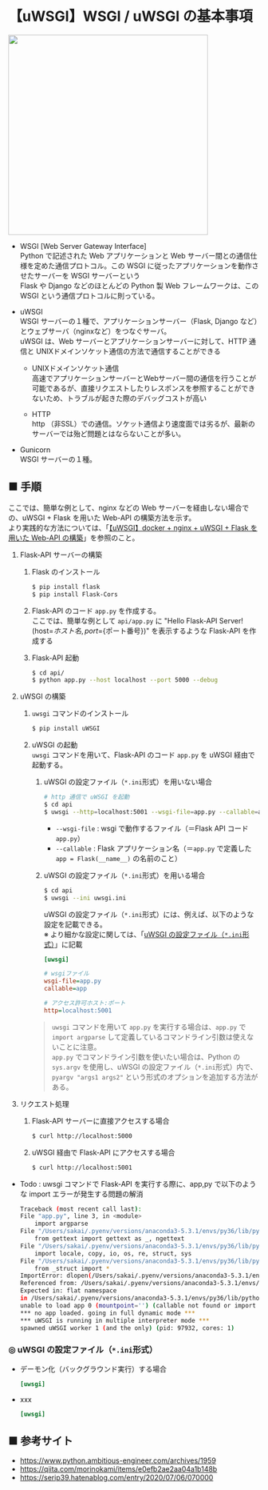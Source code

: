# 【uWSGI】WSGI / uWSGI の基本事項

<img src="https://user-images.githubusercontent.com/25688193/113583847-1b5ee800-9665-11eb-9a73-3b47c60942ce.png" width="400"><br>

- WSGI [Web Server Gateway Interface]<br>
    Python で記述された Web アプリケーションと Web サーバー間との通信仕様を定めた通信プロトコル。この WSGI に従ったアプリケーションを動作させたサーバーを WSGI サーバーという<br>
    Flask や Django などのほとんどの Python 製 Web フレームワークは、この WSGI という通信プロトコルに則っている。<br>

- uWSGI<br>
    WSGI サーバーの１種で、アプリケーションサーバー（Flask, Django など）とウェブサーバ（nginxなど）をつなぐサーバ。<br>
    uWSGI は、Web サーバーとアプリケーションサーバーに対して、HTTP 通信と UNIXドメインソケット通信の方法で通信することができる

    - UNIXドメインソケット通信<br>
        高速でアプリケーションサーバーとWebサーバー間の通信を行うことが可能であるが、直接リクエストしたりレスポンスを参照することができないため、トラブルが起きた際のデバッグコストが高い

    - HTTP<br>
        http （非SSL）での通信。ソケット通信より速度面では劣るが、最新のサーバーでは殆ど問題とはならないことが多い。

- Gunicorn<br>
    WSGI サーバーの１種。

## ■ 手順
ここでは、簡単な例として、nginx などの Web サーバーを経由しない場合での、uWSGI + Flask を用いた Web-API の構築方法を示す。<br>
より実践的な方法については、「[【uWSGI】docker + nginx + uWSGI + Flask を用いた Web-API の構築](https://github.com/Yagami360/MachineLearning_Tips/tree/master/server_processing/28)」を参照のこと。

1. Flask-API サーバーの構築<br>
    1. Flask のインストール
        ```sh
        $ pip install flask
        $ pip install Flask-Cors
        ```
    1. Flask-API のコード `app.py` を作成する。<br>
        ここでは、簡単な例として `api/app.py` に "Hello Flask-API Server! (host=${ホスト名}, port=${ポート番号})" を表示するような Flask-API を作成する

    1. Flask-API 起動<br>
        ```sh
        $ cd api/
        $ python app.py --host localhost --port 5000 --debug
        ```

1. uWSGI の構築<br>
    1. `uwsgi` コマンドのインストール<br>
        ```sh
        $ pip install uWSGI
        ```
    1. uWSGI の起動<br>
        `uwsgi` コマンドを用いて、Flask-API のコード `app.py` を uWSGI 経由で起動する。<br>
        1. uWSGI の設定ファイル（`*.ini`形式）を用いない場合
            ```sh
            # http 通信で uWSGI を起動
            $ cd api
            $ uwsgi --http=localhost:5001 --wsgi-file=app.py --callable=app
            ```
            - `--wsgi-file` : wsgi で動作するファイル（＝Flask API コード `app.py`）
            - `--callable` : Flask アプリケーション名（＝`app.py` で定義した `app = Flask(__name__)` の名前のこと）

        1. uWSGI の設定ファイル（`*.ini`形式）を用いる場合
            ```sh
            $ cd api
            $ uwsgi --ini uwsgi.ini
            ```

            uWSGI の設定ファイル（`*.ini`形式）には、例えば、以下のような設定を記載できる。<br>
            ※ より細かな設定に関しては、「[uWSGI の設定ファイル（`*.ini`形式）](#uWSGI設定ファイル)」に記載
            ```ini
            [uwsgi]
            
            # wsgiファイル
            wsgi-file=app.py
            callable=app
            
            # アクセス許可ホスト:ポート
            http=localhost:5001
            ```

        > `uwsgi` コマンドを用いて `app.py` を実行する場合は、`app.py` で `import argparse` して定義しているコマンドライン引数は使えないことに注意。<br>
        > `app.py` でコマンドライン引数を使いたい場合は、Python の `sys.argv` を使用し、uWSGI の設定ファイル（`*.ini`形式）内で、`pyargv "args1 args2"` という形式のオプションを追加する方法がある。<br>


1. リクエスト処理<br>
    1. Flask-API サーバーに直接アクセスする場合<br>
        ```sh
        $ curl http://localhost:5000
        ```
    1. uWSGI 経由で Flask-API にアクセスする場合<br>
        ```sh
        $ curl http://localhost:5001
        ```


- Todo : uwsgi コマンドで Flask-API を実行する際に、app,py で以下のような import エラーが発生する問題の解消
    ```sh
    Traceback (most recent call last):
    File "app.py", line 3, in <module>
        import argparse
    File "/Users/sakai/.pyenv/versions/anaconda3-5.3.1/envs/py36/lib/python3.6/argparse.py", line 93, in <module>
        from gettext import gettext as _, ngettext
    File "/Users/sakai/.pyenv/versions/anaconda3-5.3.1/envs/py36/lib/python3.6/gettext.py", line 49, in <module>
        import locale, copy, io, os, re, struct, sys
    File "/Users/sakai/.pyenv/versions/anaconda3-5.3.1/envs/py36/lib/python3.6/struct.py", line 13, in <module>
        from _struct import *
    ImportError: dlopen(/Users/sakai/.pyenv/versions/anaconda3-5.3.1/envs/py36/lib/python3.6/lib-dynload/_struct.cpython-36m-darwin.so, 2): Symbol not found: _PyByteArray_Type
    Referenced from: /Users/sakai/.pyenv/versions/anaconda3-5.3.1/envs/py36/lib/python3.6/lib-dynload/_struct.cpython-36m-darwin.so
    Expected in: flat namespace
    in /Users/sakai/.pyenv/versions/anaconda3-5.3.1/envs/py36/lib/python3.6/lib-dynload/_struct.cpython-36m-darwin.so
    unable to load app 0 (mountpoint='') (callable not found or import error)
    *** no app loaded. going in full dynamic mode ***
    *** uWSGI is running in multiple interpreter mode ***
    spawned uWSGI worker 1 (and the only) (pid: 97932, cores: 1)
    ```

<a id="uWSGI設定ファイル"></a>

### ◎ uWSGI の設定ファイル（`*.ini`形式）

- デーモン化（バックグラウンド実行）する場合
    ```ini
    [uwsgi]
    ```

- xxx
    ```ini
    [uwsgi]
    ```

## ■ 参考サイト
- https://www.python.ambitious-engineer.com/archives/1959
- https://qiita.com/morinokami/items/e0efb2ae2aa04a1b148b
- https://serip39.hatenablog.com/entry/2020/07/06/070000
